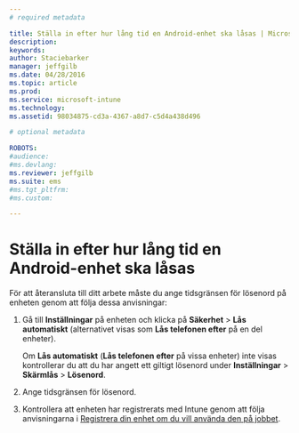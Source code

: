 ```yaml
---
# required metadata

title: Ställa in efter hur lång tid en Android-enhet ska låsas | Microsoft Intune
description:
keywords:
author: Staciebarker
manager: jeffgilb
ms.date: 04/28/2016
ms.topic: article
ms.prod:
ms.service: microsoft-intune
ms.technology:
ms.assetid: 98034875-cd3a-4367-a8d7-c5d4a438d496

# optional metadata

ROBOTS:
#audience:
#ms.devlang:
ms.reviewer: jeffgilb
ms.suite: ems
#ms.tgt_pltfrm:
#ms.custom:

---
```


# Ställa in efter hur lång tid en Android-enhet ska låsas
För att återansluta till ditt arbete måste du ange tidsgränsen för lösenord på enheten genom att följa dessa anvisningar:

1.  Gå till **Inställningar** på enheten och klicka på **Säkerhet** &gt; **Lås automatiskt** (alternativet visas som **Lås telefonen efter** på en del enheter).

    Om **Lås automatiskt** (**Lås telefonen efter** på vissa enheter) inte visas kontrollerar du att du har angett ett giltigt lösenord under **Inställningar** &gt; **Skärmlås** &gt; **Lösenord**.

2.  Ange tidsgränsen för lösenord.

3.  Kontrollera att enheten har registrerats med Intune genom att följa anvisningarna i [Registrera din enhet om du vill använda den på jobbet](http://go.microsoft.com/fwlink/?LinkId=519071).



<!--HONumber=May16_HO2-->


